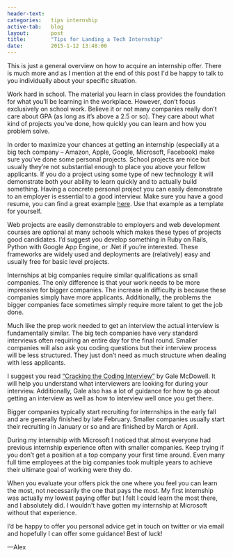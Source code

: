 ```yaml
---
header-text:
categories:   tips internship
active-tab:   blog
layout:       post
title:        "Tips for Landing a Tech Internship"
date:         2015-1-12 13:48:00
---
```


This is just a general overview on how to acquire an internship offer. There is much more and as I mention at the end of this post I'd be happy to talk to you individually about your specific situation.

Work hard in school. The material you learn in class provides the foundation for what you’ll be learning in the workplace. However, don’t focus exclusively on school work. Believe it or not many companies really don’t care about GPA (as long as it’s above a 2.5 or so). They care about what kind of projects you’ve done, how quickly you can learn and how you problem solve.

In order to maximize your chances at getting an internship (especially at a big tech company – Amazon, Apple, Google, Microsoft, Facebook) make sure you’ve done some personal projects. School projects are nice but usually they’re not substantial enough to place you above your fellow applicants. If you do a project using some type of new technology it will demonstrate both your ability to learn quickly and to actually build something. Having a concrete personal project you can easily demonstrate to an employer is essential to a good interview. Make sure you have a good resume, you can find a great example [here](http://www.careercup.com/resume). Use that example as a template for yourself.

Web projects are easily demonstrable to employers and web development courses are optional at many schools which makes these types of projects good candidates. I’d suggest you develop something in Ruby on Rails, Python with Google App Engine, or .Net if you’re interested. These frameworks are widely used and deployments are (relatively) easy and usually free for basic level projects.

Internships at big companies require similar qualifications as small companies. The only difference is that your work needs to be more impressive for bigger companies. The increase in difficulty is because these companies simply have more applicants. Additionally, the problems the bigger companies face sometimes simply require more talent to get the job done.

Much like the prep work needed to get an interview the actual interview is fundamentally similar. The big tech companies have very standard interviews often requiring an entire day for the final round. Smaller companies will also ask you coding questions but their interview process will be less structured. They just don’t need as much structure when dealing with less applicants.

I suggest you read [“Cracking the Coding Interview”](http://www.amazon.com/Cracking-Coding-Interview-Programming-Questions/dp/098478280X/ref=sr_1_1?s=books&ie=UTF8&qid=1421087637&sr=1-1&keywords=cracking+the+coding+interview) by Gale McDowell. It will help you understand what interviewers are looking for during your interview. Additionally, Gale also has a lot of guidance for how to go about getting an interview as well as how to interview well once you get there.

Bigger companies typically start recruiting for internships in the early fall and are generally finished by late February. Smaller companies usually start their recruiting in January or so and are finished by March or April.

During my internship with Microsoft I noticed that almost everyone had previous internship experience often with smaller companies. Keep trying if you don’t get a position at a top company your first time around. Even many full time employees at the big companies took multiple years to achieve their ultimate goal of working were they do.

When you evaluate your offers pick the one where you feel you can learn the most, not necessarily the one that pays the most. My first internship was actually my lowest paying offer but I felt I could learn the most there, and I absolutely did. I wouldn't have gotten my internship at Microsoft without that experience.

I’d be happy to offer you personal advice get in touch on twitter or via email and hopefully I can offer some guidance! Best of luck!

—Alex
